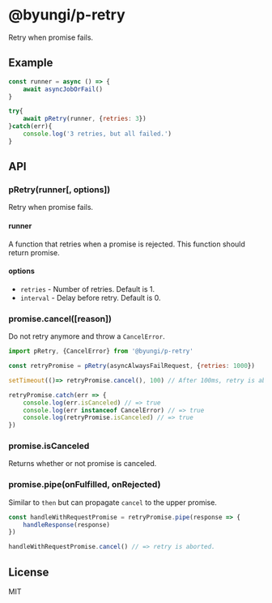 # @byungi/p-retry
Retry when promise fails.

## Example
```js
const runner = async () => {
    await asyncJobOrFail()
}

try{
    await pRetry(runner, {retries: 3})
}catch(err){
    console.log('3 retries, but all failed.')
}
```

## API
### pRetry(runner[, options])
Retry when promise fails.

#### runner
A function that retries when a promise is rejected. This function should return promise.

#### options
- `retries` - Number of retries. Default is 1.
- `interval` - Delay before retry. Default is 0.

### promise.cancel([reason])
Do not retry anymore and throw a `CancelError`.

```js
import pRetry, {CancelError} from '@byungi/p-retry'

const retryPromise = pRetry(asyncAlwaysFailRequest, {retries: 1000})

setTimeout(()=> retryPromise.cancel(), 100) // After 100ms, retry is aborted.

retryPromise.catch(err => {
    console.log(err.isCanceled) // => true
    console.log(err instanceof CancelError) // => true
    console.log(retryPromise.isCanceled) // => true
})
```

### promise.isCanceled
Returns whether or not promise is canceled.

### promise.pipe(onFulfilled, onRejected)
Similar to `then` but can propagate `cancel` to the upper promise.

```js
const handleWithRequestPromise = retryPromise.pipe(response => {
    handleResponse(response)
})

handleWithRequestPromise.cancel() // => retry is aborted.
```

## License
MIT
